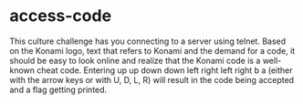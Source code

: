 # access-code

This culture challenge has you connecting to a server using telnet. Based on the Konami logo, text that refers to Konami and the demand for a code, it should be easy to look online and realize that the Konami code is a well-known cheat code. Entering up up down down left right left right b a (either with the arrow keys or with U, D, L, R) will result in the code being accepted and a flag getting printed.
